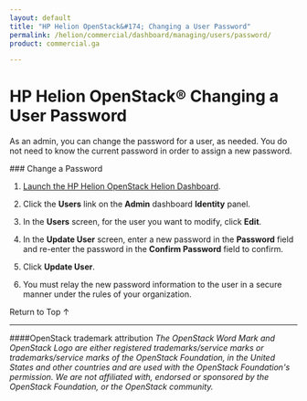 ```yaml
---
layout: default
title: "HP Helion OpenStack&#174; Changing a User Password"
permalink: /helion/commercial/dashboard/managing/users/password/
product: commercial.ga

---
```

<!--UNDER REVISION-->

<script>

function PageRefresh {
onLoad="window.refresh"
}

PageRefresh();

</script>

<!--
<p style="font-size: small;"> <a href="/helion/commercial/ga1/install/">&#9664; PREV</a> | <a href="/helion/commercial/ga1/install-overview/">&#9650; UP</a> | <a href="/helion/commercial/ga1/">NEXT &#9654;</a> </p>
-->

# HP Helion OpenStack&#174; Changing a User Password
<p>As an admin, you can change the password for a user, as needed. You do not need to know the current password in order to assign a new password.</p>
### Change a Password

1. [Launch the HP Helion OpenStack Helion Dashboard](/helion/openstack/dashboard/login/).

2. Click the **Users** link on the <strong>Admin</strong> dashboard <strong>Identity</strong> panel.</p>

3. In the <strong>Users</strong> screen, for the user you want to modify, click <strong>Edit</strong>.</p>

4. In the <strong>Update User</strong> screen, enter a new password in the <strong>Password</strong> field and re-enter the password in the <strong>Confirm Password</strong> field to confirm.</p>

5. Click <strong>Update User</strong>.</p>

6. You must relay the new password information to the user in a secure manner under the rules of your organization.</p>

<p><a href="#top" style="padding:14px 0px 14px 0px; text-decoration: none;"> Return to Top &#8593; </a></p>


----
####OpenStack trademark attribution
*The OpenStack Word Mark and OpenStack Logo are either registered trademarks/service marks or trademarks/service marks of the OpenStack Foundation, in the United States and other countries and are used with the OpenStack Foundation's permission. We are not affiliated with, endorsed or sponsored by the OpenStack Foundation, or the OpenStack community.*